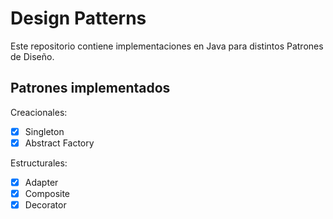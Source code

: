 # Design Patterns
Este repositorio contiene implementaciones en Java para distintos Patrones de Diseño.

## Patrones implementados
Creacionales:
- [x] Singleton
- [x] Abstract Factory

Estructurales:
- [x] Adapter
- [x] Composite
- [x] Decorator
